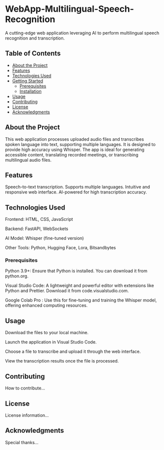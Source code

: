# WebApp-Multilingual-Speech-Recognition
A cutting-edge web application leveraging AI to perform multilingual speech recognition and transcription.
## Table of Contents
- [About the Project](#about-the-project)  
- [Features](#features)  
- [Technologies Used](#technologies-used)  
- [Getting Started](#getting-started)  
  - [Prerequisites](#prerequisites)  
  - [Installation](#installation)  
- [Usage](#usage)  
- [Contributing](#contributing)  
- [License](#license)  
- [Acknowledgments](#acknowledgments)
  
## About the Project
This web application processes uploaded audio files and transcribes spoken language into text, supporting multiple languages. It is designed to provide high accuracy using  Whisper. The app is ideal for generating accessible content, translating recorded meetings, or transcribing multilingual audio files.



## Features
Speech-to-text transcription.
Supports multiple languages.
Intuitive and responsive web interface.
AI-powered for high transcription accuracy.


## Technologies Used
Frontend: HTML, CSS, JavaScript 


Backend: FastAPI, WebSockets


AI Model: Whisper (fine-tuned version)


Other Tools: Python, Hugging Face, Lora, Bitsandbytes

### Prerequisites
Python 3.9+: Ensure that Python is installed. You can download it from python.org.


Visual Studio Code: A lightweight and powerful editor with extensions like Python and Prettier. Download it from code.visualstudio.com.


Google Colab Pro : Use this for fine-tuning and training the Whisper model, offering enhanced computing resources.

## Usage
Download the files to your local machine.


Launch the application in Visual Studio Code.


Choose a file to transcribe and upload it through the web interface.


View the transcription results once the file is processed.

## Contributing
How to contribute...

## License
License information...

## Acknowledgments
Special thanks...

